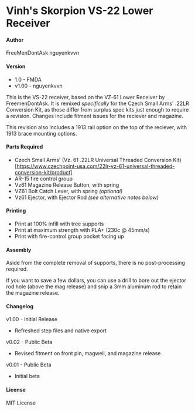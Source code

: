 # Vinh's Skorpion VS-22 Lower Receiver

#### Author
FreeMenDontAsk
nguyenkvvn

#### Version
* 1.0 - FMDA
* v1.00 - nguyenkvvn

This is the VS-22 receiver, based on the VZ-61 Lower Receiver by FreemenDontAsk. It is remixed *specifically* for the Czech Small Arms' .22LR Conversion Kit, as those differ from surplus spec kits just enough to require a revision. Changes include fitment issues for the reciever and magazine.

This revision also includes a 1913 rail option on the top of the reciever, with 1913 brace mounting options.

#### Parts Required 
* Czech Small Arms' (Vz. 61 .22LR Universal Threaded Conversion Kit)[https://www.czechpoint-usa.com/22lr-vz-61-universal-threaded-conversion-kit/product]
* AR-15 fire control group
* Vz61 Magazine Release Button, with spring
* VZ61 Bolt Catch Lever, with spring *(optional)*
* Vz61 Ejector, with Ejector Rod *(see alternative notes below)*

#### Printing
* Print at 100% infill with tree supports
* Print at maximum strength with PLA+ (230c @ 45mm/s)
* Print with fire-control group pocket facing up

#### Assembly
Aside from the complete removal of supports, there is no post-processing required.

If you want to save a few dollars, you can use a drill to bore out the ejector rod hole (above the mag release) and snip a 3mm aluminum rod to retain the magazine release.

#### Changelog

v1.00 - Initial Release
* Refreshed step files and native export

v0.02 - Public Beta
* Revised fitment on front pin, magwell, and magazine release

v0.01 - Public Beta
* Initial beta

#### License

MIT License

